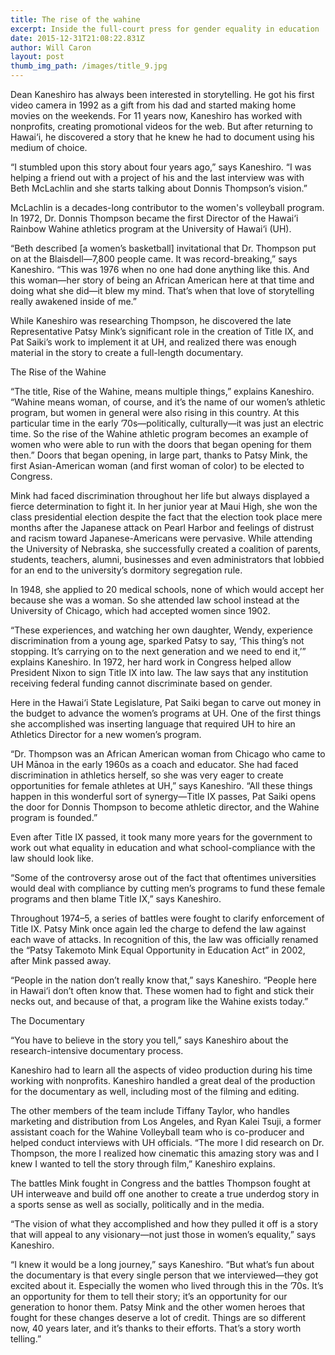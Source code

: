 ```yaml
---
title: The rise of the wahine
excerpt: Inside the full-court press for gender equality in education
date: 2015-12-31T21:08:22.831Z
author: Will Caron
layout: post
thumb_img_path: /images/title_9.jpg
---
```


Dean Kaneshiro has always been interested in storytelling. He got his first video camera in 1992 as a gift from his dad and started making home movies on the weekends. For 11 years now, Kaneshiro has worked with nonprofits, creating promotional videos for the web. But after returning to Hawai‘i, he discovered a story that he knew he had to document using his medium of choice.

“I stumbled upon this story about four years ago,” says Kaneshiro. “I was helping a friend out with a project of his and the last interview was with Beth McLachlin and she starts talking about Donnis Thompson’s vision.”

McLachlin is a decades-long contributor to the women's volleyball program. In 1972, Dr. Donnis Thompson became the first Director of the Hawai‘i Rainbow Wahine athletics program at the University of Hawai‘i (UH).

“Beth described [a women’s basketball] invitational that Dr. Thompson put on at the Blaisdell—7,800 people came. It was record-breaking,” says Kaneshiro. “This was 1976 when no one had done anything like this. And this woman—her story of being an African American here at that time and doing what she did—it blew my mind. That’s when that love of storytelling really awakened inside of me.”

While Kaneshiro was researching Thompson, he discovered the late Representative Patsy Mink’s significant role in the creation of Title IX, and Pat Saiki’s work to implement it at UH, and realized there was enough material in the story to create a full-length documentary.

The Rise of the Wahine

“The title, Rise of the Wahine, means multiple things,” explains Kaneshiro. “Wahine means woman, of course, and it’s the name of our women’s athletic program, but women in general were also rising in this country. At this particular time in the early ’70s—politically, culturally—it was just an electric time. So the rise of the Wahine athletic program becomes an example of women who were able to run with the doors that began opening for them then.”
Doors that began opening, in large part, thanks to Patsy Mink, the first Asian-American woman (and first woman of color) to be elected to Congress.

Mink had faced discrimination throughout her life but always displayed a fierce determination to fight it. In her junior year at Maui High, she won the class presidential election despite the fact that the election took place mere months after the Japanese attack on Pearl Harbor and feelings of distrust and racism toward Japanese-Americans were pervasive. While attending the University of Nebraska, she successfully created a coalition of parents, students, teachers, alumni, businesses and even administrators that lobbied for an end to the university’s dormitory segregation rule.

In 1948, she applied to 20 medical schools, none of which would accept her because she was a woman. So she attended law school instead at the University of Chicago, which had accepted women since 1902.

“These experiences, and watching her own daughter, Wendy, experience discrimination from a young age, sparked Patsy to say, ‘This thing’s not stopping. It’s carrying on to the next generation and we need to end it,’” explains Kaneshiro.
In 1972, her hard work in Congress helped allow President Nixon to sign Title IX into law. The law says that any institution receiving federal funding cannot discriminate based on gender.

Here in the Hawai‘i State Legislature, Pat Saiki began to carve out money in the budget to advance the women’s programs at UH. One of the first things she accomplished was inserting language that required UH to hire 
an Athletics Director for a new women’s program.

“Dr. Thompson was an African American woman from Chicago who came to UH Mānoa in the early 1960s as a coach and educator. She had faced discrimination in athletics herself, so she was very eager to create opportunities for female athletes at UH,” says Kaneshiro. “All these things happen in this wonderful sort of synergy—Title IX passes, Pat Saiki opens the door for Donnis Thompson to become athletic director, and the Wahine program is founded.”

Even after Title IX passed, it took many more years for the government to work out what equality in education and what school-compliance with the law should look like.

“Some of the controversy arose out of the fact that oftentimes universities would deal with compliance by cutting men’s programs to fund these female programs and then blame Title IX,” says Kaneshiro. 

Throughout 1974–5, a series of battles were fought to clarify enforcement of Title IX. Patsy Mink once again led the charge to defend the law against each wave of attacks. In recognition of this, the law was officially renamed the “Patsy Takemoto Mink Equal Opportunity in Education Act” in 2002, after Mink passed away.

“People in the nation don’t really know that,” says Kaneshiro. “People here in Hawai‘i don’t often know that. These women had to fight and stick their necks out, and because of that, a program like the Wahine exists today.”

The Documentary

“You have to believe in the story you tell,” says Kaneshiro about the research-intensive documentary process.

Kaneshiro had to learn all the aspects of video production during his time working with nonprofits. Kaneshiro handled a great deal of the production for the documentary as well, including most of the filming and editing.

The other members of the team include Tiffany Taylor, who handles marketing and distribution from Los Angeles, and Ryan Kalei Tsuji, a former assistant coach for the Wahine Volleyball team who is co-producer and helped conduct interviews with UH officials.
“The more I did research on Dr. Thompson, the more I realized how cinematic this amazing story was and I knew I wanted to tell the story through film,” Kaneshiro explains.

The battles Mink fought in Congress and the battles Thompson fought at UH interweave and build off one another to create a true underdog story in a sports sense as well as socially, politically and in the media.

“The vision of what they accomplished and how they pulled it off is a story that will appeal to any visionary—not just those in women’s equality,” says Kaneshiro.

“I knew it would be a long journey,” says Kaneshiro. “But what’s fun about the documentary is that every single person that we interviewed—they got excited about it. Especially the women who lived through this in the ’70s. It’s an opportunity for them to tell their story; it’s an opportunity for our generation to honor them. Patsy Mink and the other women heroes that fought for these changes deserve a lot of credit. Things are so different now, 40 years later, and it’s thanks to their efforts. That’s a story worth telling.”